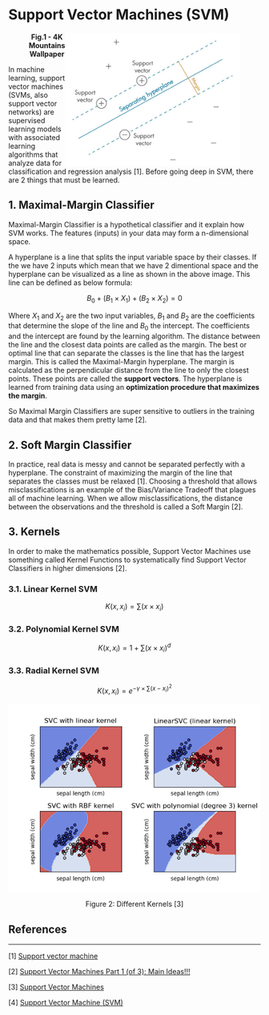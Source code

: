 # Support Vector Machines (SVM)


<figure>
  <img src='svm.jpeg' width='350' alt='Support Vector Machines' align='right'/>
  <figcaption align = "center"><b>Fig.1 - 4K Mountains Wallpaper</b></figcaption>
</figure>


In machine learning, support vector machines (SVMs, also support vector networks) are supervised learning models with associated learning algorithms that analyze data for classification and regression analysis [1]. Before going deep in SVM, there are 2 things that must be learned.


## 1. Maximal-Margin Classifier

Maximal-Margin Classifier is a hypothetical classifier and it explain how SVM works. The features (inputs) in your data may form a n-dimensional space. 

A hyperplane is a line that splits the input variable space by their classes. If the we have 2 inputs which mean that we have 2 dimentional space and the hyperplane can be visualized as a line as shown in the above image. This line can be defined as below formula:

$$B_0 + (B_1 × X_1) + (B_2 × X_2) = 0$$

Where $X_1$ and $X_2$ are the two input variables, $B_1$ and $B_2$ are the coefficients that determine the slope of the line and $B_0$ the intercept. The coefficients and the intercept are found by the learning algorithm. The distance between the line and the closest data points are called as the margin. The best or optimal line that can separate the classes is the line that has the largest margin. This is called the Maximal-Margin hyperplane. The margin is calculated as the perpendicular distance from the line to only the closest points. These points are called the **support vectors**. The hyperplane is learned from training data using an **optimization procedure that maximizes the margin**. 

So Maximal Margin Classifiers are super sensitive to outliers in the training data and that makes them pretty lame [2].

## 2. Soft Margin Classifier

In practice, real data is messy and cannot be separated perfectly with a hyperplane. The constraint of maximizing the margin of the line that separates the classes must be relaxed [1]. Choosing a threshold that allows misclassifications is an example of the Bias/Variance Tradeoff that plagues all of machine learning. When we allow misclassifications, the distance between the observations and the threshold is called a Soft Margin [2].

## 3. Kernels

In order to make the mathematics possible, Support Vector Machines use something called Kernel Functions to systematically find Support Vector Classifiers in higher dimensions [2].

### 3.1. Linear Kernel SVM

$$K(x, x_i) = \sum(x \times x_i)$$

### 3.2. Polynomial Kernel SVM

$$K(x, x_i) = 1 + \sum(x \times x_i)^d$$

### 3.3. Radial Kernel SVM
$$K(x, x_i) = e^{-\gamma \times \sum(x - x_i)^2}$$

<p align="center">
  <img src='sphx_glr_plot_iris_svc_001.png' width=550 align='center' alt='Support Vector Machine - Kernels' />
</p>
<p align="center">
    Figure 2: Different Kernels [3]
</p>



## References
---
[1] [Support vector machine](https://en.wikipedia.org/wiki/Support_vector_machine)

[2] [Support Vector Machines Part 1 (of 3): Main Ideas!!!](https://www.youtube.com/watch?v=efR1C6CvhmE)

[3] [Support Vector Machines](https://scikit-learn.org/stable/modules/svm.html)

[4] [Support Vector Machine (SVM)](https://nl.mathworks.com/discovery/support-vector-machine.html)
